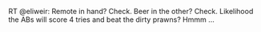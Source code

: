 <!--
id: 186093271
link: http://kevinisom.info/post/186093271/rt-eliweir-remote-in-hand-check-beer-in-the
slug: rt-eliweir-remote-in-hand-check-beer-in-the
date: Sun Sep 13 2009 01:28:56 GMT+1200 (NZST)
raw: {"blog_name":"kevinisom","id":186093271,"post_url":"http://kevinisom.info/post/186093271/rt-eliweir-remote-in-hand-check-beer-in-the","slug":"rt-eliweir-remote-in-hand-check-beer-in-the","type":"text","date":"2009-09-12 13:28:56 GMT","timestamp":1252762136,"state":"published","format":"html","reblog_key":"zd7zwdAB","tags":[],"short_url":"http://tmblr.co/Zw68YyB5uxN","highlighted":[],"feed_item":"http://twitter.com/kev_nz/statuses/3930554478","from_feed_id":"650289","note_count":0,"title":null,"body":"<p>RT @eliweir: Remote in hand? Check. Beer in the other? Check. Likelihood the ABs will score 4 tries and beat the dirty prawns? Hmmm &#8230;</p>"}
publish: 2009-09-013
tags: 
title: null
-->


RT @eliweir: Remote in hand? Check. Beer in the other? Check. Likelihood
the ABs will score 4 tries and beat the dirty prawns? Hmmm …


